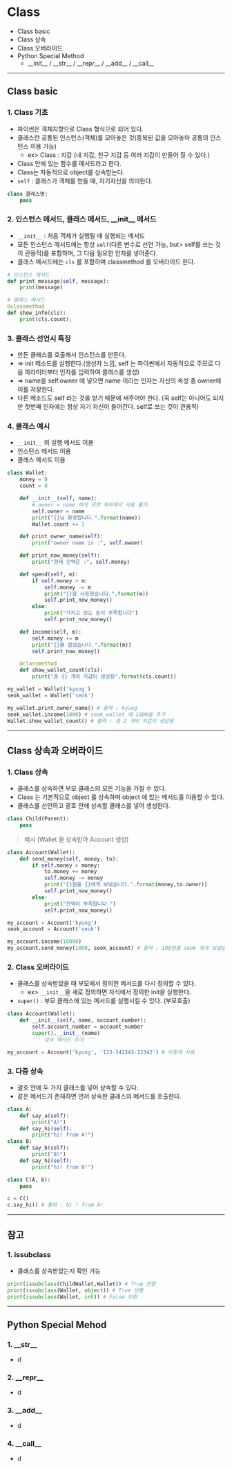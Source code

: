 # Class
  - Class basic
  - Class 상속
  - Class 오버라이드
  - Python Special Method
    - \_\_init\_\_ / \_\_str\_\_ / \_\_repr\_\_ / \_\_add\_\_ / \_\_call\_\_

---

## Class basic
  ### 1. Class 기초
  - 파이썬은 객체지향으로 Class 형식으로 되어 있다.
  - 클래스란 공통된 인스턴스(객체)를 모아놓은 것(중복된 값을 모아놓아 공통의 인스턴스 이용 가능)
    - ex> Class : 지갑 (내 지갑, 친구 지갑 등 여러 지갑이 만들어 질 수 있다.)
  - Class 안에 있는 함수를 메서드라고 한다.
  - Class는 자동적으로 object를 상속받는다.
  - `self` : 클래스가 객체를 만들 때, 자기자신을 의미한다.

  ```Python
  class 클래스명:
      pass
  ```

  ### 2. 인스턴스 메서드, 클래스 메서드, \_\_init\_\_ 메서드
  - `__init__` : 처음 객체가 실행될 때 실행되는 메서드
  - 모든 인스턴스 메서드에는 항상 `self`(다른 변수로 선언 가능, but> self를 쓰는 것이 관용적)를 포함하며, 그 다음 필요한 인자를 넣어준다.
  - 클래스 메서드에는 `cls` 를 포함하며 classmethod 를 오버라이드 한다.

  ```Python
  # 인스턴스 메서드
  def print_message(self, message):
      print(message)

  # 클래스 메서드
  @classmethod
  def show_info(cls):
      print(cls.count);
  ```

  ### 3. 클래스 선언시 특징
  - 만든 클래스를 호출해서 인스턴스를 만든다.
  - => init 메소드를 실행한다.(생성자 느낌, self 는 파이썬에서 자동적으로 주므로 다음 파라미터부터 인자를 입력하여 클래스를 생성)
  - => name을 self.owner 에 넣으면 name 이라는 인자는 자신의 속성 중 owner에 이를 저장한다.
  - 다른 메소드도 self 라는 것을 받기 때문에 써주어야 한다. (꼭 self는 아니어도 되지만 첫번째 인자에는 항상 자기 자신이 들어간다. self로 쓰는 것이 관용적)

  ### 4. 클래스 예시
  - `__init__` 의 실행 메서드 이용
  - 인스턴스 메서드 이용
  - 클래스 메서드 이용

  ```Python
  class Wallet:
      money = 0
      count = 0

      def __init__(self, name):
          # owner = name 하게 되면 외부에서 사용 불가.
          self.owner = name
          print("{}님 환영합니다.".format(name))
          Wallet.count += 1

      def print_owner_name(self):
          print("owner name is :", self.owner)

      def print_now_money(self):
          print("현재 잔액은 :", self.money)

      def spend(self, m):
          if self.money > m:
              self.money -= m
              print("{}을 사용했습니다.".format(m))
              self.print_now_money()
          else:
              print("가지고 있는 돈이 부족합니다")
              self.print_now_money()

      def income(self, m):
          self.money += m
          print("{}를 벌었습니다.".format(m))
          self.print_now_money()

      @classmethod
      def show_wallet_count(cls):
          print("총 {} 개의 지갑이 생성됨".format(cls.count))

  my_wallet = Wallet('kyung')
  seok_wallet = Wallet('seok')

  my_wallet.print_owner_name() # 출력 : kyung
  seok_wallet.income(1000) # seok_wallet 에 1000을 추가
  Wallet.show_wallet_count() # 출력 : 총 2 개의 지갑이 생성됨
  ```  

---

## Class 상속과 오버라이드
  ### 1. Class 상속
  - 클래스를 상속하면 부모 클래스의 모든 기능을 가질 수 있다.
  - Class 는 기본적으로 object 를 상속하며 object 에 있는 메서드를 이용할 수 있다.
  - 클래스를 선언하고 괄호 안에 상속할 클래스를 넣어 생성한다.

  ```Python
  class Child(Parent):
      pass
  ```

  > 예시 (Wallet 을 상속받아 Account 생성)

  ```Python
  class Account(Wallet):
      def send_money(self, money, to):
          if self.money > money:
              to.money += money
              self.money -= money
              print("{}원을 {}에게 보냈습니다.".format(money,to.owner))
              self.print_now_money()
          else:
              print("잔액이 부족합니다.")
              self.print_now_money()

  my_account = Account('kyung')
  seok_account = Account('seok')

  my_account.income(10000)
  my_account.send_money(1000, seok_account) # 출력 : 100원을 seok 에게 보냈습니다
  ```

  ### 2. Class 오버라이드
  - 클래스를 상속받았을 때 부모에서 정의한 메서드를 다시 정의할 수 있다.
    - ex> `__init__`을 새로 정의하면 자식에서 정의한 init을 실행한다.
  - `super()` : 부모 클래스에 있는 메서드를 실행시킬 수 있다. (부모호출)

  ```Python
  class Account(Wallet):
      def __init__(self, name, account_number):
          self.account_number = account_number
          super().__init__(name)
          ''' 상속 메서드 추가 '''

  my_account = Account('kyung', '123-342343-12342') # 이렇게 사용
  ```

  ### 3. 다중 상속
  - 괄호 안에 두 가지 클래스를 넣어 상속할 수 있다.
  - 같은 메서드가 존재하면 먼저 상속한 클래스의 메서드를 호출한다.

  ```Python
  class A:
      def say_a(self):
          print("A!")
      def say_hi(self):
          print("hi! from A!")
  class B:
      def say_b(self):
          print("B!")
      def say_hi(self):
          print("hi! from B!")

  class C(A, b):
      pass

  c = C()
  c.say_hi() # 출력 : hi ! from A!
  ```

---

## 참고
  ### 1. issubclass
  - 클래스를 상속받았는지 확인 가능

  ```Python
  print(issubclass(ChildWallet,Wallet)) # True 반환
  print(issubclass(Wallet, object)) # True 반환
  print(issubclass(Wallet, int)) # False 반환
  ```

---

## Python Special Mehod
  ### 1. \_\_str\_\_
  - d

  ### 2. \_\_repr\_\_
  - d

  ### 3. \_\_add\_\_
  - d

  ### 4. \_\_call\_\_
  - d
